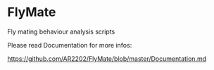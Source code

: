 # FlyMate
Fly mating behaviour analysis scripts

Please read Documentation for more infos:

https://github.com/AR2202/FlyMate/blob/master/Documentation.md
